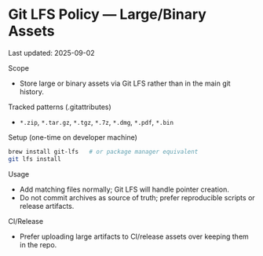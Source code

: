 # Git LFS Policy — Large/Binary Assets
Last updated: 2025-09-02

Scope
- Store large or binary assets via Git LFS rather than in the main git history.

Tracked patterns (.gitattributes)
- `*.zip`, `*.tar.gz`, `*.tgz`, `*.7z`, `*.dmg`, `*.pdf`, `*.bin`

Setup (one-time on developer machine)
```bash
brew install git-lfs   # or package manager equivalent
git lfs install
```

Usage
- Add matching files normally; Git LFS will handle pointer creation.
- Do not commit archives as source of truth; prefer reproducible scripts or release artifacts.

CI/Release
- Prefer uploading large artifacts to CI/release assets over keeping them in the repo.
